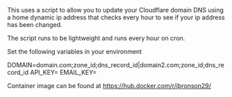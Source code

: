 This uses a script to allow you to update your Cloudflare domain DNS using a home dynamic ip address that checks every hour to see if your ip address has been changed.

The script runs to be lightweight and runs every hour on cron.

Set the following variables in your environment

DOMAIN=domain.com;zone_id;dns_record_id|domain2.com;zone_id;dns_record_id
API_KEY=
EMAIL_KEY=

Container image can be found at https://hub.docker.com/r/jbronson29/
